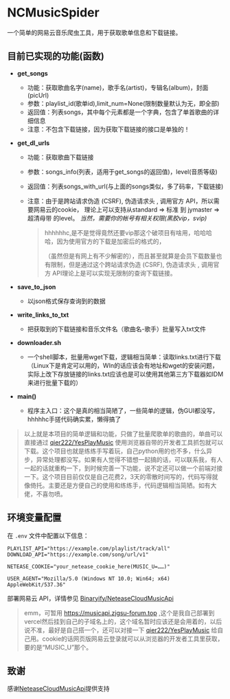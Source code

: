 # NCMusicSpider

一个简单的网易云音乐爬虫工具，用于获取歌单信息和下载链接。

## 目前已实现的功能(函数)
- **get_songs**
  - 功能：获取歌曲名字(name)，歌手名(artist)，专辑名(album)，封面(picUrl)
  - 参数：playlist_id(歌单id),limit_num=None(限制数量默认为无，即全部)
  - 返回值：列表songs，其中每个元素都是一个字典，包含了单首歌曲的详细信息
  - 注意：不包含下载链接，因为获取下载链接的接口是单独的！

- **get_dl_urls**
  - 功能：获取歌曲下载链接
  
  - 参数：songs_info(列表，适用于get_songs的返回值)，level(音质等级)
  
  - 返回值：列表songs_with_url(与上面的songs类似，多了码率，下载链接)
  
  - 注意：由于是跨站请求伪造 (CSRF), 伪造请求头 , 调用官方 API，所以需要网易云的cookie，
    理论上可以支持从standard => 标准 到 jymaster => 超清母带 的level。
    *当然，需要你的帐号有相关权限(黑胶vip，svip)*
    
    > hhhhhhc,是不是觉得竟然还要vip那这个破项目有啥用，哈哈哈哈，因为使用官方的下载是加密后的格式的，
    >
    > （虽然但是有网上有不少解密的），而且甚至就算是会员下载数量也有限制，但是通过这个跨站请求伪造 (CSRF), 伪造请求头 , 调用官方 API理论上是可以实现无限制的查询下载链接。

- **save_to_json**
  - 以json格式保存查询到的数据
- **write_links_to_txt**
  - 把获取到的下载链接和音乐文件名（歌曲名-歌手）批量写入txt文件
- **downloader.sh**
  - 一个shell脚本，批量用wget下载，逻辑相当简单：读取links.txt进行下载（Linux下是肯定可以用的，WIn的话应该会有地址和wget的安装问题，实际上改下存放链接的links.txt应该也是可以使用其他第三方下载器如IDM来进行批量下载的）

- **main()**

  - 程序主入口：这个是真的相当简陋了，一些简单的逻辑，伪GUI都没写，hhhhhc手搓代码确实累，懒得搞了

  

> 以上就是本项目的简单逻辑和功能，只做了批量爬歌单的歌曲的，单曲可以直接通过 [qier222/YesPlayMusic](https://github.com/qier222/YesPlayMusic) 使用浏览器自带的开发者工具抓包就可以下载。这个项目也就是练练手写着玩，自己python用的也不多，什么异步，异常处理都没写。如果有人觉得不错想一起搞的话，可以联系我，有人一起的话就重构一下，到时候完善一下功能，说不定还可以做一个前端对接一下。这个项目目前仅仅是自己花费2，3天的零散时间写的，代码写得就像倚托。主要还是方便自己的使用和练练手，代码逻辑相当简陋。如有大佬，不喜勿喷。



## 环境变量配置

在 `.env` 文件中配置以下信息：

```
PLAYLIST_API="https://example.com/playlist/track/all"
DOWNLOAD_API="https://example.com/song/url/v1"

NETEASE_COOKIE="your_netease_cookie_here(MUSIC_U=……)"

USER_AGENT="Mozilla/5.0 (Windows NT 10.0; Win64; x64) AppleWebKit/537.36"
```

部署网易云 API，详情参见 [Binaryify/NeteaseCloudMusicApi](https://github.com/Binaryify/NeteaseCloudMusicApi)

>  emm，可暂用 https://musicapi.zjgsu-forum.top ,这个是我自己部署到vercel然后挂到自己的子域名上的，这个域名暂时应该还是会用着的，以后说不准，最好是自己搭一个，还可以对接一下 [qier222/YesPlayMusic](https://github.com/qier222/YesPlayMusic) 给自己用。cookie的话网页版网易云登录就可以从浏览器的开发者工具里获取，要的是“MUSIC_U”那个。



## 致谢

感谢[NeteaseCloudMusicApi](https://github.com/Binaryify/NeteaseCloudMusicApi)提供支持
